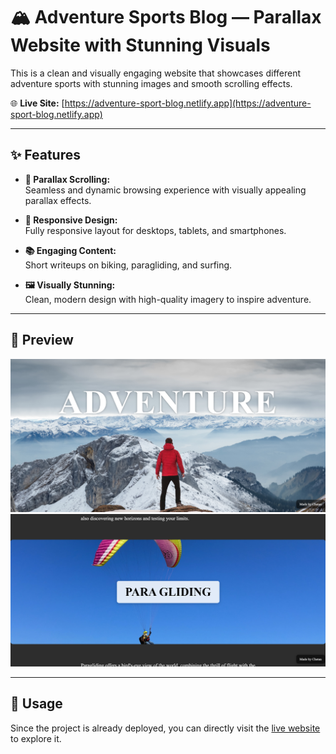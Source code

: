 
# 🏔️ Adventure Sports Blog — Parallax Website with Stunning Visuals

This is a clean and visually engaging website that showcases different adventure sports with stunning images and smooth scrolling effects.

🌐 **Live Site:** [https://adventure-sport-blog.netlify.app](https://adventure-sport-blog.netlify.app)

---

## ✨ Features

- **🎢 Parallax Scrolling:**  
  Seamless and dynamic browsing experience with visually appealing parallax effects.

- **📱 Responsive Design:**  
  Fully responsive layout for desktops, tablets, and smartphones.

- **📚 Engaging Content:**  
  Short writeups on biking, paragliding, and surfing.

- **🖼️ Visually Stunning:**  
  Clean, modern design with high-quality imagery to inspire adventure.

---

## 📸 Preview

![Hero Section](Assets/screenshot-hero.png)
![Paragliding](Assets/screenshot-paragliding.png)

---

## 🚀 Usage

Since the project is already deployed, you can directly visit the [live website](https://adventure-sport-blog.netlify.app) to explore it.
